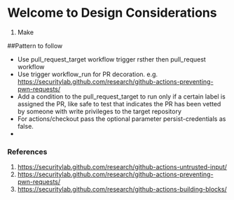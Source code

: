 # Welcome to Design Considerations

1. Make 



##Pattern to follow
- Use pull_request_target workflow trigger rsther then pull_request workflow
- Use trigger workflow_run for PR decoration. e.g. https://securitylab.github.com/research/github-actions-preventing-pwn-requests/ 
- Add a condition to the pull_request_target to run only if a certain label is assigned the PR, like safe to test that indicates the PR has been vetted by someone with write privileges to the target repository
- For actions/checkout pass the optional parameter persist-credentials as false.
- 
  


### References
1. https://securitylab.github.com/research/github-actions-untrusted-input/
2. https://securitylab.github.com/research/github-actions-preventing-pwn-requests/
3. https://securitylab.github.com/research/github-actions-building-blocks/

